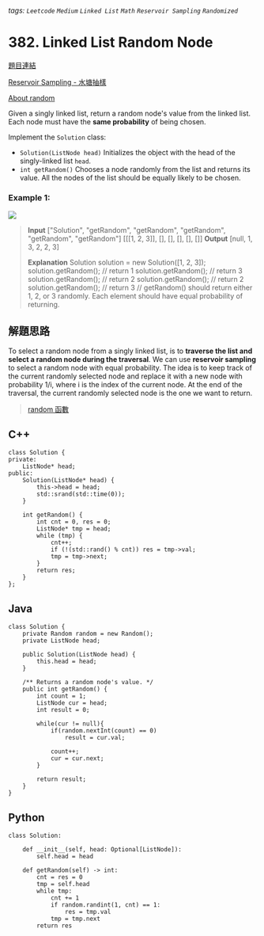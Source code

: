 ###### tags: `Leetcode` `Medium` `Linked List` `Math` `Reservoir Sampling` `Randomized`

# 382. Linked List Random Node

[題目連結](https://leetcode.com/problems/linked-list-random-node/)

[Reservoir Sampling - 水塘抽樣](https://zh.wikipedia.org/zh-tw/%E6%B0%B4%E5%A1%98%E6%8A%BD%E6%A8%A3)

[About random](https://hackmd.io/@leetcodeguy/random)

Given a singly linked list, return a random node's value from the linked list. Each node must have the **same probability** of being chosen.

Implement the `Solution` class:

- `Solution(ListNode head)` Initializes the object with the head of the singly-linked list `head`.
- `int getRandom()` Chooses a node randomly from the list and returns its value. All the nodes of the list should be equally likely to be chosen.

### Example 1:
![](https://i.imgur.com/s9UsUjM.png)
> **Input**
["Solution", "getRandom", "getRandom", "getRandom", "getRandom", "getRandom"]
[[[1, 2, 3]], [], [], [], [], []]
> **Output**
[null, 1, 3, 2, 2, 3]
> 
> **Explanation**
Solution solution = new Solution([1, 2, 3]);
solution.getRandom(); // return 1
solution.getRandom(); // return 3
solution.getRandom(); // return 2
solution.getRandom(); // return 2
solution.getRandom(); // return 3
// getRandom() should return either 1, 2, or 3 randomly. Each element should have equal probability of returning.

## 解題思路
To select a random node from a singly linked list, is to **traverse the list and select a random node during the traversal**. We can use **reservoir sampling** to select a random node with equal probability. The idea is to keep track of the current randomly selected node and replace it with a new node with probability 1/i, where i is the index of the current node. At the end of the traversal, the current randomly selected node is the one we want to return.

> [random 函數](https://hackmd.io/@leetcodeguy/SkbzRV_12) 

## C++
```cpp=
class Solution {
private:
    ListNode* head;
public:
    Solution(ListNode* head) {
        this->head = head;
        std::srand(std::time(0));
    }
    
    int getRandom() {
        int cnt = 0, res = 0;
        ListNode* tmp = head;
        while (tmp) {
            cnt++;
            if (!(std::rand() % cnt)) res = tmp->val;
            tmp = tmp->next;
        }
        return res;
    }
};
```

## Java
```java=
class Solution {
    private Random random = new Random();
    private ListNode head;

    public Solution(ListNode head) {
        this.head = head;
    }

    /** Returns a random node's value. */
    public int getRandom() {
        int count = 1;
        ListNode cur = head;
        int result = 0;

        while(cur != null){
            if(random.nextInt(count) == 0)
                result = cur.val;
            
            count++;
            cur = cur.next;
        }
        
        return result;
    }
}
```

## Python
```python=
class Solution:

    def __init__(self, head: Optional[ListNode]):
        self.head = head

    def getRandom(self) -> int:
        cnt = res = 0
        tmp = self.head
        while tmp:
            cnt += 1
            if random.randint(1, cnt) == 1:
                res = tmp.val
            tmp = tmp.next
        return res
```